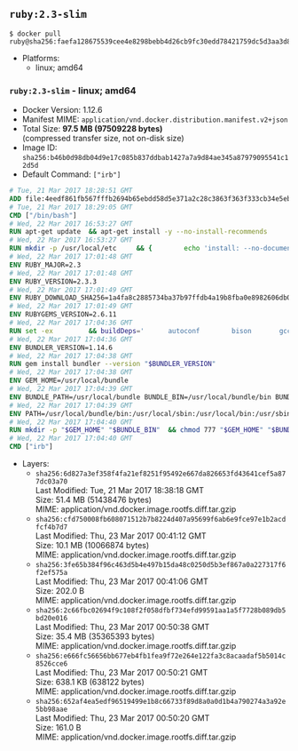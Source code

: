 ## `ruby:2.3-slim`

```console
$ docker pull ruby@sha256:faefa128675539cee4e8298bebb4d26cb9fc30edd78421759dc5d3aa3d8b8221
```

-	Platforms:
	-	linux; amd64

### `ruby:2.3-slim` - linux; amd64

-	Docker Version: 1.12.6
-	Manifest MIME: `application/vnd.docker.distribution.manifest.v2+json`
-	Total Size: **97.5 MB (97509228 bytes)**  
	(compressed transfer size, not on-disk size)
-	Image ID: `sha256:b46b0d98db04d9e17c085b837ddbab1427a7a9d84ae345a87979095541c12d5d`
-	Default Command: `["irb"]`

```dockerfile
# Tue, 21 Mar 2017 18:28:51 GMT
ADD file:4eedf861fb567fffb2694b65ebdd58d5e371a2c28c3863f363f333cb34e5eb7b in / 
# Tue, 21 Mar 2017 18:29:05 GMT
CMD ["/bin/bash"]
# Wed, 22 Mar 2017 16:53:27 GMT
RUN apt-get update 	&& apt-get install -y --no-install-recommends 		bzip2 		ca-certificates 		libffi-dev 		libgdbm3 		libssl-dev 		libyaml-dev 		procps 		zlib1g-dev 	&& rm -rf /var/lib/apt/lists/*
# Wed, 22 Mar 2017 16:53:27 GMT
RUN mkdir -p /usr/local/etc 	&& { 		echo 'install: --no-document'; 		echo 'update: --no-document'; 	} >> /usr/local/etc/gemrc
# Wed, 22 Mar 2017 17:01:48 GMT
ENV RUBY_MAJOR=2.3
# Wed, 22 Mar 2017 17:01:48 GMT
ENV RUBY_VERSION=2.3.3
# Wed, 22 Mar 2017 17:01:49 GMT
ENV RUBY_DOWNLOAD_SHA256=1a4fa8c2885734ba37b97ffdb4a19b8fba0e8982606db02d936e65bac07419dc
# Wed, 22 Mar 2017 17:01:49 GMT
ENV RUBYGEMS_VERSION=2.6.11
# Wed, 22 Mar 2017 17:04:36 GMT
RUN set -ex 		&& buildDeps=' 		autoconf 		bison 		gcc 		libbz2-dev 		libgdbm-dev 		libglib2.0-dev 		libncurses-dev 		libreadline-dev 		libxml2-dev 		libxslt-dev 		make 		ruby 		wget 		xz-utils 	' 	&& apt-get update 	&& apt-get install -y --no-install-recommends $buildDeps 	&& rm -rf /var/lib/apt/lists/* 		&& wget -O ruby.tar.xz "https://cache.ruby-lang.org/pub/ruby/${RUBY_MAJOR%-rc}/ruby-$RUBY_VERSION.tar.xz" 	&& echo "$RUBY_DOWNLOAD_SHA256 *ruby.tar.xz" | sha256sum -c - 		&& mkdir -p /usr/src/ruby 	&& tar -xJf ruby.tar.xz -C /usr/src/ruby --strip-components=1 	&& rm ruby.tar.xz 		&& cd /usr/src/ruby 		&& { 		echo '#define ENABLE_PATH_CHECK 0'; 		echo; 		cat file.c; 	} > file.c.new 	&& mv file.c.new file.c 		&& autoconf 	&& ./configure --disable-install-doc --enable-shared 	&& make -j"$(nproc)" 	&& make install 		&& apt-get purge -y --auto-remove $buildDeps 	&& cd / 	&& rm -r /usr/src/ruby 		&& gem update --system "$RUBYGEMS_VERSION"
# Wed, 22 Mar 2017 17:04:36 GMT
ENV BUNDLER_VERSION=1.14.6
# Wed, 22 Mar 2017 17:04:38 GMT
RUN gem install bundler --version "$BUNDLER_VERSION"
# Wed, 22 Mar 2017 17:04:38 GMT
ENV GEM_HOME=/usr/local/bundle
# Wed, 22 Mar 2017 17:04:39 GMT
ENV BUNDLE_PATH=/usr/local/bundle BUNDLE_BIN=/usr/local/bundle/bin BUNDLE_SILENCE_ROOT_WARNING=1 BUNDLE_APP_CONFIG=/usr/local/bundle
# Wed, 22 Mar 2017 17:04:39 GMT
ENV PATH=/usr/local/bundle/bin:/usr/local/sbin:/usr/local/bin:/usr/sbin:/usr/bin:/sbin:/bin
# Wed, 22 Mar 2017 17:04:40 GMT
RUN mkdir -p "$GEM_HOME" "$BUNDLE_BIN" 	&& chmod 777 "$GEM_HOME" "$BUNDLE_BIN"
# Wed, 22 Mar 2017 17:04:40 GMT
CMD ["irb"]
```

-	Layers:
	-	`sha256:6d827a3ef358f4fa21ef8251f95492e667da826653fd43641cef5a877dc03a70`  
		Last Modified: Tue, 21 Mar 2017 18:38:18 GMT  
		Size: 51.4 MB (51438476 bytes)  
		MIME: application/vnd.docker.image.rootfs.diff.tar.gzip
	-	`sha256:cfd750008fb608071512b7b8224d407a95699f6ab6e9fce97e1b2acdfcf4b7d7`  
		Last Modified: Thu, 23 Mar 2017 00:41:12 GMT  
		Size: 10.1 MB (10066874 bytes)  
		MIME: application/vnd.docker.image.rootfs.diff.tar.gzip
	-	`sha256:3fe65b384f96c463d5b4e497b15da48c0250d5b3ef867a0a227317f6f2ef575a`  
		Last Modified: Thu, 23 Mar 2017 00:41:06 GMT  
		Size: 202.0 B  
		MIME: application/vnd.docker.image.rootfs.diff.tar.gzip
	-	`sha256:2c66fbc02694f9c108f2f058dfbf734efd99591aa1a5f7728b089db5bd20e016`  
		Last Modified: Thu, 23 Mar 2017 00:50:38 GMT  
		Size: 35.4 MB (35365393 bytes)  
		MIME: application/vnd.docker.image.rootfs.diff.tar.gzip
	-	`sha256:e666fc56656bb677eb4fb1fea9f72e264e122fa3c8acaadaf5b5014c8526cce6`  
		Last Modified: Thu, 23 Mar 2017 00:50:21 GMT  
		Size: 638.1 KB (638122 bytes)  
		MIME: application/vnd.docker.image.rootfs.diff.tar.gzip
	-	`sha256:652af4ea5edf96519499e1b8c66733f89d8a0a0d1b4a790274a3a92e5bb98aae`  
		Last Modified: Thu, 23 Mar 2017 00:50:20 GMT  
		Size: 161.0 B  
		MIME: application/vnd.docker.image.rootfs.diff.tar.gzip
